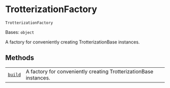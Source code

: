 # TrotterizationFactory

`TrotterizationFactory`

Bases: `object`

A factory for conveniently creating TrotterizationBase instances.

## Methods

|                                                                                                                                                                                                     |                                                                   |
| --------------------------------------------------------------------------------------------------------------------------------------------------------------------------------------------------- | ----------------------------------------------------------------- |
| [`build`](qiskit.aqua.operators.evolutions.TrotterizationFactory.build#qiskit.aqua.operators.evolutions.TrotterizationFactory.build "qiskit.aqua.operators.evolutions.TrotterizationFactory.build") | A factory for conveniently creating TrotterizationBase instances. |
